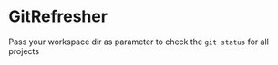 GitRefresher
============

Pass your workspace dir as parameter to check the `git status` for all projects
